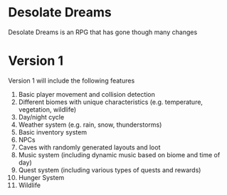 # Desolate Dreams
Desolate Dreams is an RPG that has gone though many changes

# Version 1
Version 1 will include the following features
1. Basic player movement and collision detection
2. Different biomes with unique characteristics (e.g. temperature, vegetation, wildlife)
3. Day/night cycle
4. Weather system (e.g. rain, snow, thunderstorms)
5. Basic inventory system
6. NPCs
7. Caves with randomly generated layouts and loot
8. Music system (including dynamic music based on biome and time of day)
9. Quest system (including various types of quests and rewards)
10. Hunger System
11. Wildlife
